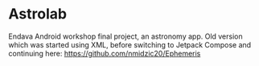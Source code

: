 # Astrolab
Endava Android workshop final project, an astronomy app. Old version which was started using XML, before switching to Jetpack Compose and continuing here: https://github.com/nmidzic20/Ephemeris
